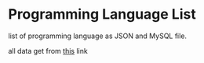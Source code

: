 # Programming Language List
list of programming language as JSON and MySQL file.

all data get from [this](https://github.com/scienceai/list-of-programming-languages) link
